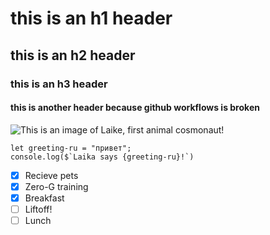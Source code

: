 # this is an h1 header
## this is an h2 header
### this is an h3 header
#### this is another header because github workflows is broken

![This is an image of Laike, first animal cosmonaut!](https://upload.wikimedia.org/wikipedia/en/7/71/Laika_%28Soviet_dog%29.jpg)

```
let greeting-ru = "привет";
console.log($`Laika says {greeting-ru}!`)
```
- [x] Recieve pets
- [x] Zero-G training
- [x] Breakfast
- [ ] Liftoff!
- [ ] Lunch
